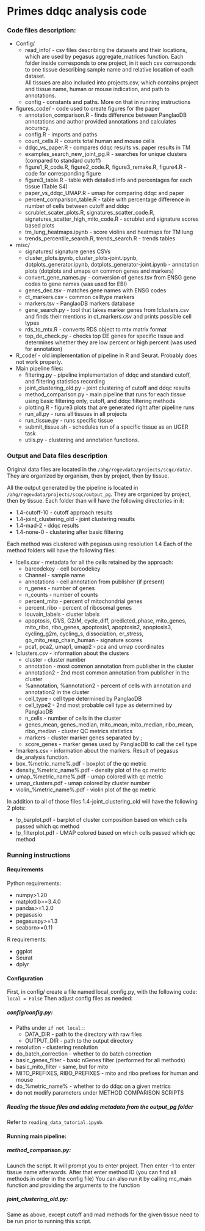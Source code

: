 # Primes ddqc analysis code
### Code files description:
- Config/
  - read_info/ - csv files describing the datasets and their locations, which are used by pegasus aggregate_matrices function. 
      Each folder inside corresponds to one project, in it each csv corresponds to one tissue describing sample name and relative location of each dataset.  
      All tissues are also included into projects.csv, which contains project and tissue name, human or mouse indication, and path to annotations.
  - config - constants and paths. More on that in running instructions
- figures_code/ - code used to create figures for the paper
  - annotation_comparison.R - finds difference between PanglaoDB annotations and author provided annotations and calculates accuracy.
  - config.R - imports and paths
  - count_cells.R - counts total human and mouse cells
  - ddqc_vs_paper.R - compares ddqc results vs. paper results in TM
  - examples_search_new_joint_pg.R - searches for unique clusters (compared to standard cutoff)
  - figure1_R_code.R, figure2_code.R, figure3_remake.R, figure4.R - code for corresponding figure
  - figure3_table.R - table with detailed info and percentages for each tissue (Table S4)
  - paper_vs_ddqc_UMAP.R - umap for comparing ddqc and paper
  - percent_comparison_table.R - table with percentage difference in number of cells between cutoff and ddqc
  - scrublet_scater_plots.R, signatures_scatter_code.R, signatures_scatter_high_mito_code.R - scrublet and signature scores based plots
  - tm_lung_heatmaps.ipynb - score violins and heatmaps for TM lung
  - trends_percentile_search.R, trends_search.R - trends tables
- misc/
  - signatures/ signature genes CSVs
  - cluster_plots.ipynb, cluster_plots-joint.ipynb, dotplots_generator.ipynb, dotplots_generator-joint.ipynb - annotation plots (dotplots and umaps on common genes and markers)
  - convert_gene_names.py - conversion of genes.tsv from ENSG gene codes to gene names (was used for EBI)
  - genes_dec.tsv - matches gene names with ENSG codes
  - ct_markers.csv - common celltype markers
  - markers.tsv - PanglaoDB markers database
  - gene_search.py - tool that takes marker genes from !clusters.csv and finds their mentions in ct_markers.csv and prints possible cell types
  - rds_to_mtx.R - converts RDS object to mtx matrix format
  - top_de_check.py - checks top DE genes for specific tissue and determines whether they are low percent or high percent (was used for annotation)
- R_code/ - old implementation of pipeline in R and Seurat. Probably does not work properly.
- Main pipeline files:
  - filtering.py - pipeline implementation of ddqc and standard cutoff, and filtering statistics recording
  - joint_clustering_old.py - joint clustering of cutoff and ddqc results
  - method_comparison.py - main pipeline that runs for each tissue using basic filtering only, cutoff, and ddqc filtering methods
  - plotting.R - figure3 plots that are generated right after pipeline runs
  - run_all.py - runs all tissues in all projects
  - run_tissue.py - runs specific tissue
  - submit_tissue.sh - schedules run of a specific tissue as an UGER task
  - utils.py - clustering and annotation functions.

    
### Output and Data files description
Original data files are located in the `/ahg/regevdata/projects/scqc/data/`. They are organized by organism, then by project, then by tissue.

All the output generated by the pipeline is located in `/ahg/regevdata/projects/scqc/output_pg`. They are organized by project, then by tissue. Each folder than will have the following directories in it:
- 1.4-cutoff-10 - cutoff approach results
- 1.4-joint_clustering_old - joint clustering results
- 1.4-mad-2 - ddqc results
- 1.4-none-0 - clustering after basic filtering

Each method was clustered with pegasus using resolution 1.4
Each of the method folders will have the following files:
- !cells.csv - metadata for all the cells retained by the approach:
  - barcodekey - cell barcodekey
  - Channel - sample name
  - annotations - cell annotation from publisher (if present)
  - n_genes - number of genes
  - n_counts - number of counts
  - percent_mito - percent of mitochondrial genes
  - percent_ribo - percent of ribosomal genes
  - louvain_labels - cluster labels
  - apoptosis, G1/S, G2/M, cycle_diff, predicted_phase, mito_genes, mito_ribo, ribo_genes, apoptosis1, apoptosis2, apoptosis3, cycling_g2m, cycling_s, dissociation, er_stress, go_mito_resp_chain_human - signature scores
  - pca1, pca2, umap1, umap2 - pca and umap coordinates
- !clusters.csv - information about the clusters
  - cluster - cluster number
  - annotation - most common annotation from publisher in the cluster
  - annotation2 - 2nd most common annotation from publisher in the cluster
  - %annotation, %annotation2 - percent of cells with annotation and annotation2 in the cluster
  - cell_type - cell type determined by PanglaoDB
  - cell_type2 - 2nd most probable cell type as determined by PanglaoDB
  - n_cells - number of cells in the cluster
  - genes_mean, genes_median, mito_mean, mito_median, ribo_mean, ribo_median - cluster QC metrics statistics
  - markers - cluster marker genes separated by ;
  - score_genes - marker genes used by PanglaoDB to call the cell type
- !markers.csv - information about the markers. Result of pegasus de_analysis function.
- box_%metric_name%.pdf - boxplot of the qc metric
- density_%metric_name%.pdf - density plot of the qc metric
- umap_%metric_name%.pdf - umap colored with qc metric
- umap_clusters.pdf - umap colored by cluster number
- violin_%metric_name%.pdf - violin plot of the qc metric

In addition to all of those files 1.4-joint_clustering_old will have the following 2 plots:
- !p_barplot.pdf - barplot of cluster composition based on which cells passed which qc method
- !p_filterplot.pdf - UMAP colored based on which cells passed which qc method

### Running instructions
#### Requirements
Python requirements:
- numpy>1.20
- matplotlib>=3.4.0
- pandas>=1.2.0
- pegasusio
- pegasuspy>=1.3
- seaborn>=0.11

R requirements:
- ggplot
- Seurat
- dplyr

#### Configuration
First, in config/ create a file named local_config.py, with the following code:
`local = False`
Then adjust config files as needed:

##### config/config.py:
- Paths under `if not local:`:
  - DATA_DIR - path to the directory with raw files
  - OUTPUT_DIR - path to the output directory
- resolution - clustering resolution
- do_batch_correction - whether to do batch correction
- basic_genes_filter - basic nGenes filter (performed for all methods)
- basic_mito_filter - same, but for mito
- MITO_PREFIXES, RIBO_PREFIXES - mito and ribo prefixes for human and mouse
- do_%metric_name% - whether to do ddqc on a given metrics
- do not modify parameters under METHOD COMPARISON SCRIPTS

##### Reading the tissue files and adding metadata from the output_pg folder 
Refer to `reading_data_tutorial.ipynb`.

#### Running main pipeline:
##### method_comparison.py:
Launch the script. It will prompt you to enter project. Then enter -1 to enter tissue name afterwards. After that enter method ID (you can find all methods in order in the config file)
You can also run it by calling mc_main function and providing the arguments to the function

##### joint_clustering_old.py:
Same as above, except cutoff and mad methods for the given tissue need to be run prior to running this script.

